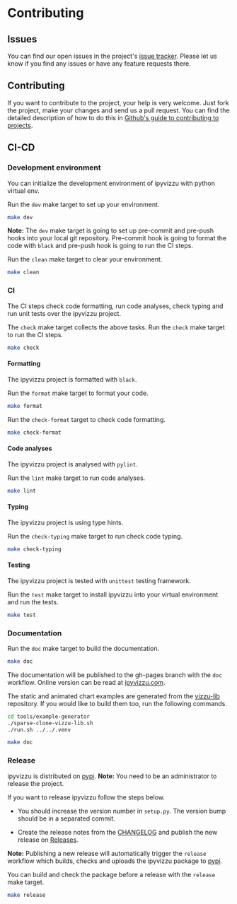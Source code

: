 # Contributing

## Issues

You can find our open issues in the project's [issue tracker](https://github.com/vizzuhq/ipyvizzu/issues). Please let us know if you find any issues or have any feature requests there.

## Contributing

If you want to contribute to the project, your help is very welcome. Just fork the project, make your changes and send us a pull request.
You can find the detailed description of how to do this in
[Github's guide to contributing to projects](https://docs.github.com/en/get-started/quickstart/contributing-to-projects).

## CI-CD

### Development environment

You can initialize the development environment of ipyvizzu with python virtual env.

Run the `dev` make target to set up your environment.

```sh
make dev
```

**Note:** The `dev` make target is going to set up pre-commit and pre-push hooks into your local git repository. Pre-commit hook is going to format the code with `black` and pre-push hook is going to run the CI steps.

Run the `clean` make target to clear your environment.

```sh
make clean
```

### CI

The CI steps check code formatting, run code analyses, check typing and run unit tests over the ipyvizzu project.

The `check` make target collects the above tasks. Run the `check` make target to run the CI steps.

```sh
make check
```

#### Formatting

The ipyvizzu project is formatted with `black`.

Run the `format` make target to format your code.

```sh
make format
```

Run the `check-format` target to check code formatting.

```sh
make check-format
```

#### Code analyses

The ipyvizzu project is analysed with `pylint`.

Run the `lint` make target to run code analyses.

```sh
make lint
```

#### Typing

The ipyvizzu project is using type hints.

Run the `check-typing` make target to run check code typing.

```sh
make check-typing
```

#### Testing

The ipyvizzu project is tested with `unittest` testing framework.

Run the `test` make target to install ipyvizzu into your virtual environment and run the tests.

```sh
make test
```

### Documentation

Run the `doc` make target to build the documentation.

```sh
make doc
```

The documentation will be published to the gh-pages branch with the `doc` workflow.
Online version can be read at [ipyvizzu.com](https://ipyvizzu.vizzuhq.com).

The static and animated chart examples are generated from the [vizzu-lib](https://github.com/vizzuhq/vizzu-lib) repository.
If you would like to build them too, run the following commands.

```sh
cd tools/example-generator
./sparse-clone-vizzu-lib.sh
./run.sh ../../.venv

make doc
```

### Release

ipyvizzu is distributed on [pypi](https://pypi.org/project/ipyvizzu). **Note:** You need to be an administrator to release the project.

If you want to release ipyvizzu follow the steps below.

- You should increase the version number in `setup.py`. The version bump should be in a separated commit.

- Create the release notes from the [CHANGELOG](https://github.com/vizzuhq/ipyvizzu/blob/main/CHANGELOG.md) and publish the new release on [Releases](https://github.com/vizzuhq/ipyvizzu/releases).

 **Note:** Publishing a new release will automatically trigger the `release` workflow which builds, checks and uploads the ipyvizzu package to [pypi](https://pypi.org/project/ipyvizzu).

You can build and check the package before a release with the `release` make target.

```sh
make release
```
